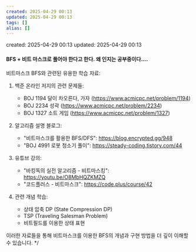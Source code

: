 ```yaml
---
created: 2025-04-29 00:13
updated: 2025-04-29 00:13
tags: []
alias: []
---
```


created: 2025-04-29 00:13
updated: 2025-04-29 00:13

#### BFS + 비트 마스크로 풀어야 한다고 한다. 왜 인지는 공부중이다....



비트마스크 BFS와 관련된 유용한 학습 자료:

1. 백준 온라인 저지의 관련 문제들:
   - BOJ 1194 달이 차오른다, 가자 (https://www.acmicpc.net/problem/1194)
   - BOJ 2234 성곽 (https://www.acmicpc.net/problem/2234)
   - BOJ 1327 소트 게임 (https://www.acmicpc.net/problem/1327)

2. 알고리즘 설명 블로그:
   - "비트마스크를 활용한 BFS/DFS": https://blog.encrypted.gg/948
   - "BOJ 4991 로봇 청소기 풀이": https://steady-coding.tistory.com/44

3. 유튜브 강의:
   - "바킹독의 실전 알고리즘 - 비트마스킹": https://youtu.be/O8MbHQZKMZQ
   - "코드플러스 - 비트마스크": https://code.plus/course/42

4. 관련 개념 학습:
   - 상태 압축 DP (State Compression DP)
   - TSP (Traveling Salesman Problem)
   - 비트필드를 이용한 상태 표현

이러한 자료들을 통해 비트마스크를 이용한 BFS의 개념과 
구현 방법을 더 깊이 이해할 수 있습니다.
*/